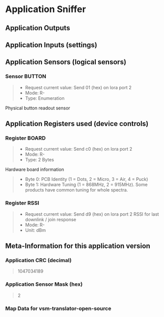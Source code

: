 
# Application Sniffer


## Application Outputs


## Application Inputs (settings)


## Application Sensors (logical sensors)


### Sensor BUTTON

> - Request current value: Send 01 (hex) on lora port 2
> - Mode: R-
> - Type: Enumeration

Physical button readout sensor


## Application Registers used (device controls)


### Register BOARD

> - Request current value: Send c0 (hex) on lora port 2
> - Mode: R-
> - Type: 2 Bytes

Hardware board information

> - Byte 0: PCB Identity (1 = Dots, 2 = Micro, 3 = Air, 4 = Puck)
> - Byte 1: Hardware Tuning (1 = 868MHz, 2 = 915MHz). Some products have common tuning for whole spectra.

### Register RSSI

> - Request current value: Send d9 (hex) on lora port 2
RSSI for last downlink / join response
> - Mode: R-
> - Unit: dBm

## Meta-Information for this application version



### Application CRC (decimal)

 > 1047034189

### Application Sensor Mask (hex)

 > 2

### Map Data for vsm-translator-open-source

```

```


